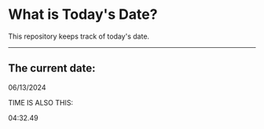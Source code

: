 # What is Today's Date?
This repository keeps track of today's date.
* * *
 
## The current date:  
 06/13/2024 
  
  
 TIME IS ALSO THIS: 
  
 04:32.49 
  
  
